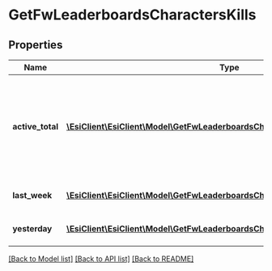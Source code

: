 # GetFwLeaderboardsCharactersKills

## Properties
Name | Type | Description | Notes
------------ | ------------- | ------------- | -------------
**active_total** | [**\EsiClient\EsiClient\Model\GetFwLeaderboardsCharactersActiveTotalActiveTotal[]**](GetFwLeaderboardsCharactersActiveTotalActiveTotal.md) | Top 100 ranking of pilots active in faction warfare by total kills. A pilot is considered \&quot;active\&quot; if they have participated in faction warfare in the past 14 days | 
**last_week** | [**\EsiClient\EsiClient\Model\GetFwLeaderboardsCharactersLastWeekLastWeek[]**](GetFwLeaderboardsCharactersLastWeekLastWeek.md) | Top 100 ranking of pilots by kills in the past week | 
**yesterday** | [**\EsiClient\EsiClient\Model\GetFwLeaderboardsCharactersYesterdayYesterday[]**](GetFwLeaderboardsCharactersYesterdayYesterday.md) | Top 100 ranking of pilots by kills in the past day | 

[[Back to Model list]](../README.md#documentation-for-models) [[Back to API list]](../README.md#documentation-for-api-endpoints) [[Back to README]](../README.md)


